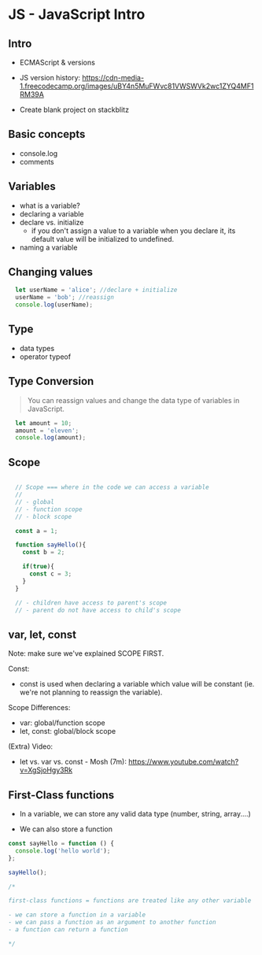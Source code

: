 

# JS - JavaScript Intro

<!--- 

Status: draft 

@todo: 
- improve notes & examples
- add mini-exercise

-->


## Intro

<!-- Skip or make some brief slides. -->

- ECMAScript & versions

-  JS version history: https://cdn-media-1.freecodecamp.org/images/uBY4n5MuFWvc81VWSWVk2wc1ZYQ4MF1RM39A


- Create blank project on stackblitz


## Basic concepts
- console.log
- comments


## Variables
- what is a variable?
- declaring a variable
- declare vs. initialize
  - if you don't assign a value to a variable when you declare it, its default value will be initialized to undefined.
- naming a variable


## Changing values

```js
  let userName = 'alice'; //declare + initialize
  userName = 'bob'; //reassign
  console.log(userName);
```



## Type

- data types
- operator typeof



## Type Conversion

> You can reassign values and change the data type of variables in JavaScript.


```js
  let amount = 10;
  amount = 'eleven';
  console.log(amount);
```



## Scope


```js

  // Scope === where in the code we can access a variable
  //
  // - global
  // - function scope
  // - block scope

  const a = 1;

  function sayHello(){
    const b = 2;

    if(true){
      const c = 3;
    }
  }

```


```js
  // - children have access to parent's scope
  // - parent do not have access to child's scope

```


## var, let, const

Note: make sure we've explained SCOPE FIRST.


Const:
- const is used when declaring a variable which value will be constant (ie. we're not planning to reassign the variable).


Scope Differences:
- var: global/function scope
- let, const: global/block scope


(Extra) Video:
- let vs. var vs. const - Mosh (7m): 
  https://www.youtube.com/watch?v=XgSjoHgy3Rk




## First-Class functions

- In a variable, we can store any valid data type (number, string, array....)

- We can also store a function


```js
const sayHello = function () {
  console.log('hello world');
};

sayHello();
```



```js
/*

first-class functions = functions are treated like any other variable

- we can store a function in a variable
- we can pass a function as an argument to another function
- a function can return a function

*/
```
